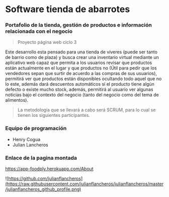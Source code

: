 # Software tienda de abarrotes 
### Portafolio de la tienda, gestión de productos e información relacionada con el negocio 
> Proyecto página web ciclo 3

Este desarrollo esta pensado para una tienda de víveres (puede ser tanto de barrio como de plaza) y busca crear una inventario virtual mediante un aplicativo web capaz que permita a los usuarios revisar que productos están actualmente en el lugar y que productos no (Útil para pedir que los vendedores sepan que surtir de acuerdo a las compras de sus usuarios), permitirá ver que productos están disponibles ocultando todo aquel que no lo este, además dará descuentos automáticos si el producto tiene algún defecto o existe mucho stock, además, permitirá al usuario ver algunas noticias bajo el contexto del negocio (tanto del negocio como del tema de alimentos).

> La metodología que se llevará a cabo será SCRUM, para lo cual se tienen los siguientes participantes.

### Equipo de programación 
- Henry Cogua
- Julian Lancheros

### Enlace de la pagina montada
https://app-foodply.herokuapp.com/About

![https://github.com/julianflancheros](https://raw.githubusercontent.com/julianflancheros/julianflancheros/master/julianflancheros_github_profile.png)



